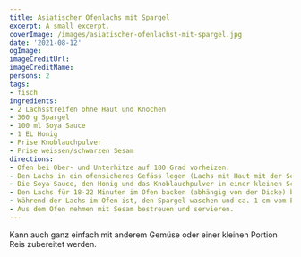 ```yaml
---
title: Asiatischer Ofenlachs mit Spargel
excerpt: A small excerpt.
coverImage: /images/asiatischer-ofenlachst-mit-spargel.jpg
date: '2021-08-12'
ogImage:
imageCreditUrl:
imageCreditName:
persons: 2
tags:
- fisch
ingredients:
- 2 Lachsstreifen ohne Haut und Knochen
- 300 g Spargel
- 100 ml Soya Sauce
- 1 EL Honig
- Prise Knoblauchpulver
- Prise weissen/schwarzen Sesam
directions:
- Ofen bei Ober- und Unterhitze auf 180 Grad vorheizen.
- Den Lachs in ein ofensicheres Gefäss legen (Lachs mit Haut mit der Seite nach unten backen).
- Die Soya Sauce, den Honig und das Knoblauchpulver in einer kleinen Schüssel mischen. Dann den Lachs mit der Marinade bestreichen und grosszügig darin einlegen.
- Den Lachs für 18-22 Minuten im Ofen backen (abhängig von der Dicke) bis die Oberseite leicht bräunlich ist. Alle 5-6 Minuten den Lachs aus dem Ofen nehmen und nochmals Marinade auftragen (noch etwas für den Spargel übrig lassen).
- Während der Lachs im Ofen ist, den Spargel waschen und ca. 1 cm vom Endstück abschneiden. Spargel aufs Blech legen, mit der restlichen Marinade bestreichen und zusammen mit dem Lachs für die restlichen 9-11 Minuten im Ofen platzieren.
- Aus dem Ofen nehmen mit Sesam bestreuen und servieren.
---
```

Kann auch ganz einfach mit anderem Gemüse oder einer kleinen Portion Reis zubereitet werden.